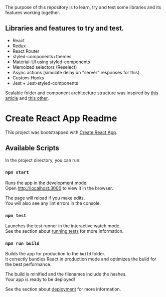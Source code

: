 The purpose of this repository is to learn, try and test some libraries and its features working together.

## Libraries and features to try and test.
- React
- Redux
- React Router
- styled-components+themes
- Material-UI using styled-components
- Memoized selectors (Reselect)
- Async actions (simulate delay on "server" responses for this).
- Custom-Hooks
- Jest + Jest-styled-components

Scalable folder and component architecture structure was inspired by [this article](https://levelup.gitconnected.com/structure-your-react-redux-project-for-scalability-and-maintainability-618ad82e32b7) and [this other](https://www.freecodecamp.org/news/scaling-your-redux-app-with-ducks-6115955638be/).

# Create React App Readme

This project was bootstrapped with [Create React App](https://github.com/facebook/create-react-app).

## Available Scripts

In the project directory, you can run:

### `npm start`

Runs the app in the development mode.<br />
Open [http://localhost:3000](http://localhost:3000) to view it in the browser.

The page will reload if you make edits.<br />
You will also see any lint errors in the console.

### `npm test`

Launches the test runner in the interactive watch mode.<br />
See the section about [running tests](https://facebook.github.io/create-react-app/docs/running-tests) for more information.

### `npm run build`

Builds the app for production to the `build` folder.<br />
It correctly bundles React in production mode and optimizes the build for the best performance.

The build is minified and the filenames include the hashes.<br />
Your app is ready to be deployed!

See the section about [deployment](https://facebook.github.io/create-react-app/docs/deployment) for more information.
